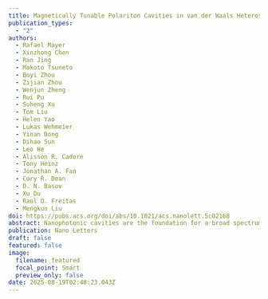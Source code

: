 ```yaml
---
title: Magnetically Tunable Polariton Cavities in van der Waals Heterostructures
publication_types:
  - "2"
authors:
  - Rafael Mayer
  - Xinzhong Chen
  - Ran Jing
  - Makoto Tsuneto
  - Boyi Zhou
  - Zijian Zhou
  - Wenjun Zheng
  - Rui Pu
  - Suheng Xu
  - Tom Liu
  - Helen Yao
  - Lukas Wehmeier
  - Yinan Dong
  - Dihao Sun
  - Leo He
  - Alisson R. Cadore
  - Tony Heinz
  - Jonathan A. Fan
  - Cory R. Dean
  - D. N. Basov
  - Xu Du
  - Raul O. Freitas
  - Mengkun Liu
doi: https://pubs.acs.org/doi/abs/10.1021/acs.nanolett.5c02168
abstract: Nanophotonic cavities are the foundation for a broad spectrum of applications, including quantum sensing, on-chip communication, and cavity quantum electrodynamics. In van der Waals (vdW) materials, these cavities can harness polaritons, which are quasiparticles emerging from photon interactions with excitons, plasmons, or phonons that are confined in microscopic sample flakes. Hybrid phonon–plasmon cavities leverage the long lifetimes of phonons and good tunability of plasmons, but their reconfigurability remains fundamentally limited. Here, we introduce a magnetic-field-tuning mechanism for polaritonic cavities in a vdW heterostructure. Specifically, we demonstrate that the primary Landau transition in magnetized charge-neutral graphene can be harvested for controlling polaritonic cavity modes in a graphene-based phononic heterostructure. Additionally, we predict a magnetic-field-induced topological transition in the polariton isofrequency contour, causing a nontrivial cavity mode profile redistribution. Our study underscores the versatility of Landau-based nanophotonic cavities, offering new paradigms for the design and manipulation of light–matter interactions at the nanoscale.
publication: Nano Letters
draft: false
featured: false
image:
  filename: featured
  focal_point: Smart
  preview_only: false
date: 2025-08-19T02:48:23.043Z
---
```

